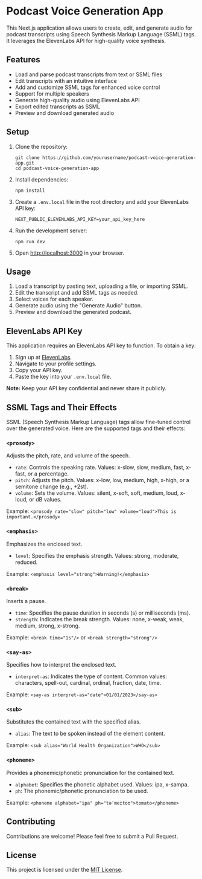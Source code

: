 # Podcast Voice Generation App

This Next.js application allows users to create, edit, and generate audio for podcast transcripts using Speech Synthesis Markup Language (SSML) tags. It leverages the ElevenLabs API for high-quality voice synthesis.

## Features

- Load and parse podcast transcripts from text or SSML files
- Edit transcripts with an intuitive interface
- Add and customize SSML tags for enhanced voice control
- Support for multiple speakers
- Generate high-quality audio using ElevenLabs API
- Export edited transcripts as SSML
- Preview and download generated audio

## Setup

1. Clone the repository:
   ```
   git clone https://github.com/yourusername/podcast-voice-generation-app.git
   cd podcast-voice-generation-app
   ```

2. Install dependencies:
   ```
   npm install
   ```

3. Create a `.env.local` file in the root directory and add your ElevenLabs API key:
   ```
   NEXT_PUBLIC_ELEVENLABS_API_KEY=your_api_key_here
   ```

4. Run the development server:
   ```
   npm run dev
   ```

5. Open [http://localhost:3000](http://localhost:3000) in your browser.

## Usage

1. Load a transcript by pasting text, uploading a file, or importing SSML.
2. Edit the transcript and add SSML tags as needed.
3. Select voices for each speaker.
4. Generate audio using the "Generate Audio" button.
5. Preview and download the generated podcast.

## ElevenLabs API Key

This application requires an ElevenLabs API key to function. To obtain a key:

1. Sign up at [ElevenLabs](https://elevenlabs.io/).
2. Navigate to your profile settings.
3. Copy your API key.
4. Paste the key into your `.env.local` file.

**Note:** Keep your API key confidential and never share it publicly.

## SSML Tags and Their Effects

SSML (Speech Synthesis Markup Language) tags allow fine-tuned control over the generated voice. Here are the supported tags and their effects:

### `<prosody>`
Adjusts the pitch, rate, and volume of the speech.
- `rate`: Controls the speaking rate. Values: x-slow, slow, medium, fast, x-fast, or a percentage.
- `pitch`: Adjusts the pitch. Values: x-low, low, medium, high, x-high, or a semitone change (e.g., +2st).
- `volume`: Sets the volume. Values: silent, x-soft, soft, medium, loud, x-loud, or dB values.

Example: `<prosody rate="slow" pitch="low" volume="loud">This is important.</prosody>`

### `<emphasis>`
Emphasizes the enclosed text.
- `level`: Specifies the emphasis strength. Values: strong, moderate, reduced.

Example: `<emphasis level="strong">Warning!</emphasis>`

### `<break>`
Inserts a pause.
- `time`: Specifies the pause duration in seconds (s) or milliseconds (ms).
- `strength`: Indicates the break strength. Values: none, x-weak, weak, medium, strong, x-strong.

Example: `<break time="1s"/>` or `<break strength="strong"/>`

### `<say-as>`
Specifies how to interpret the enclosed text.
- `interpret-as`: Indicates the type of content. Common values: characters, spell-out, cardinal, ordinal, fraction, date, time.

Example: `<say-as interpret-as="date">01/01/2023</say-as>`

### `<sub>`
Substitutes the contained text with the specified alias.
- `alias`: The text to be spoken instead of the element content.

Example: `<sub alias="World Health Organization">WHO</sub>`

### `<phoneme>`
Provides a phonemic/phonetic pronunciation for the contained text.
- `alphabet`: Specifies the phonetic alphabet used. Values: ipa, x-sampa.
- `ph`: The phonemic/phonetic pronunciation to be used.

Example: `<phoneme alphabet="ipa" ph="təˈmeɪtoʊ">tomato</phoneme>`

## Contributing

Contributions are welcome! Please feel free to submit a Pull Request.

## License

This project is licensed under the [MIT License](LICENSE).